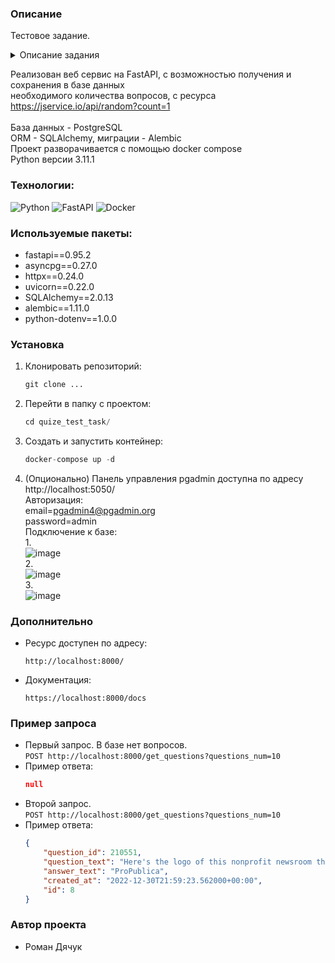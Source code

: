 ### Описание
   Тестовое задание. 
   <details><summary>Описание задания</summary>

   1.	С помощью Docker (предпочтительно - docker-compose) развернуть образ с любой опенсорсной СУБД (предпочтительно - PostgreSQL).  
      Предоставить все необходимые скрипты и конфигурационные (docker/compose) файлы для развертывания СУБД,  
      а также инструкции для подключения к ней. Необходимо обеспечить сохранность данных при рестарте контейнера  
      то есть - использовать volume-ы для хранения файлов СУБД на хост-машине.  
   2.	Реализовать на Python3 веб сервис (с помощью FastAPI или Flask, например), выполняющий следующие функции:
      2.1.	В сервисе должно быть реализован POST REST метод, принимающий на вход запросы с содержимым вида {"questions_num": integer}.  
      2.2.	После получения запроса сервис, в свою очередь, запрашивает с публичного API (англоязычные вопросы для викторин) https://jservice.io/api/random?count=1 указанное в полученном запросе количество вопросов.  
      2.3.	Далее, полученные ответы должны сохраняться в базе данных из п. 1, причем сохранена должна быть как минимум следующая информация  
            (название колонок и типы данный можете выбрать сами, также можете добавлять свои колонки): 1. ID вопроса, 2. Текст вопроса, 3. Текст ответа, 4. - Дата создания вопроса.  
            В случае, если в БД имеется такой же вопрос, к публичному API с викторинами должны выполняться дополнительные запросы до тех пор, пока не будет получен уникальный вопрос для викторины.
      2.4.	Ответом на запрос из п.2.a должен быть предыдущей сохранённый вопрос для викторины. В случае его отсутствия - пустой объект.  
   3.	В репозитории с заданием должны быть предоставлены инструкции по сборке докер-образа с сервисом из п. 2., его настройке и запуску. А также пример запроса к POST API сервиса.
   4.	Желательно, если при выполнении задания вы будете использовать docker-compose, SQLAalchemy,  пользоваться аннотацией типов.

   </details>  
   
   Реализован веб сервис на FastAPI, с возможностью получения и сохранения в базе данных  
   необходимого количества вопросов, с ресурса https://jservice.io/api/random?count=1<br/>  
   База данных - PostgreSQL  
   ORM - SQLAlchemy, миграции - Alembic  
   Проект разворачивается с помощью docker compose  
   Python версии 3.11.1
### Технологии:
![Python](https://img.shields.io/badge/Python-FFD43B?style=for-the-badge&logo=python&logoColor=blue)
![FastAPI](https://img.shields.io/badge/FastAPI-092E20?style=for-the-badge&logo=FastAPI&logoColor=green)
![Docker](https://img.shields.io/badge/Docker-092E20?style=for-the-badge&logo=docker&logoColor=blue)
### Используемые пакеты:
* fastapi==0.95.2
* asyncpg==0.27.0  
* httpx==0.24.0  
* uvicorn==0.22.0  
* SQLAlchemy==2.0.13  
* alembic==1.11.0  
* python-dotenv==1.0.0  

### Установка

1. Клонировать репозиторий:

   ```python
   git clone ...
   ```

2. Перейти в папку с проектом:

   ```python
   cd quize_test_task/
   ```

3. Создать и запустить контейнер:

   ```python
   docker-compose up -d
   ```

4. (Опционально) Панель управления pgadmin доступна по адресу http://localhost:5050/  
    Авторизация:  
    email=pgadmin4@pgadmin.org  
    password=admin  
    Подключение к базе:  
    1.  
    ![image](https://github.com/Asterrus/quize_test_task/assets/59145527/550ec784-0231-46cc-a50d-f3a9b937cff7)   
    2.  
    ![image](https://github.com/Asterrus/quize_test_task/assets/59145527/61eb020e-64f8-4c87-b936-4afe72274dba)   
    3.  
    ![image](https://github.com/Asterrus/quize_test_task/assets/59145527/b6a463f2-d25c-46c9-823d-7ca60c623b2a)   

### Дополнительно

* Ресурс доступен по адресу:
   ```
   http://localhost:8000/
   ```

* Документация:
   ```
   https://localhost:8000/docs
   ```
### Пример запроса
* Первый запрос. В базе нет вопросов.  
    `POST http://localhost:8000/get_questions?questions_num=10`
* Пример ответа:
    ```json
    null
    ```
* Второй запрос.  
    `POST http://localhost:8000/get_questions?questions_num=10`
* Пример ответа:
    ```json
    {
        "question_id": 210551,
        "question_text": "Here's the logo of this nonprofit newsroom that uses the moral force of investigative journalism",
        "answer_text": "ProPublica",
        "created_at": "2022-12-30T21:59:23.562000+00:00",
        "id": 8
    }
    ```

### Автор проекта 
* Роман Дячук   

